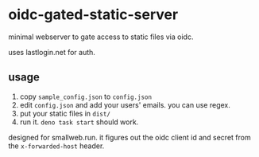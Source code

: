 # oidc-gated-static-server

minimal webserver to gate access to static files via oidc.

uses lastlogin.net for auth.

## usage

1. copy `sample_config.json` to `config.json`
2. edit `config.json` and add your users' emails. you can use regex.
3. put your static files in `dist/`
4. run it. `deno task start` should work.

designed for smallweb.run. it figures out the oidc client id and secret from the `x-forwarded-host` header.
